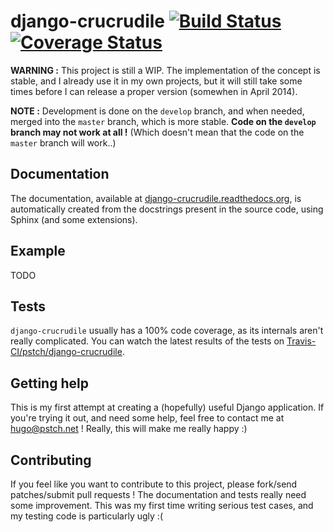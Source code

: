 django-crucrudile [![Build Status](https://travis-ci.org/pstch/django-crucrudile.svg?branch=crucrudile)](https://travis-ci.org/pstch/django-crucrudile) [![Coverage Status](https://coveralls.io/repos/pstch/django-crucrudile/badge.png?branch=crucrudile)](https://coveralls.io/r/pstch/django-crucrudile?branch=crucrudile)
=================

**WARNING :** This project is still a WIP. The implementation of the concept is stable, and I already use it in my own projects, but it will still take some times before I can release a proper version (somewhen in April 2014).

**NOTE :** Development is done on the `develop` branch, and when needed, merged into the `master` branch, which is more stable. **Code on the `develop` branch may not work at all !** (Which doesn't mean that the code on the `master` branch will work..)

## Documentation

The documentation, available at [django-crucrudile.readthedocs.org](http://django-crucrudile.readthedocs.org/en/latest/), is automatically created from the docstrings present in the source code, using Sphinx (and some extensions).

## Example

TODO

## Tests

`django-crucrudile` usually has a 100% code coverage, as its internals aren't really complicated. You can watch the latest results of the tests on [Travis-CI/pstch/django-crucrudile](https://travis-ci.org/pstch/django-crucrudile).

## Getting help

This is my first attempt at creating a (hopefully) useful Django application. If you're trying it out, and need some help, feel free to contact me at hugo@pstch.net ! Really, this will make me really happy :)

## Contributing

If you feel like you want to contribute to this project, please fork/send patches/submit pull requests ! The documentation and tests really need some improvement. This was my first time writing serious test cases, and my testing code is particularly ugly :(
